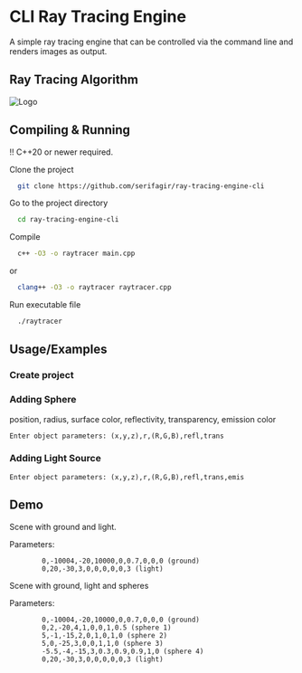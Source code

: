 
# CLI Ray Tracing Engine

A simple ray tracing engine that can be controlled via the command line and renders images as output.


## Ray Tracing Algorithm




![Logo](https://dev-to-uploads.s3.amazonaws.com/uploads/articles/th5xamgrr6se0x5ro4g6.png)


## Compiling & Running

!! C++20 or newer required. 

Clone the project

```bash
  git clone https://github.com/serifagir/ray-tracing-engine-cli
```

Go to the project directory

```bash
  cd ray-tracing-engine-cli
```

Compile


```bash
  c++ -O3 -o raytracer main.cpp
```
or
```bash
  clang++ -O3 -o raytracer raytracer.cpp
```
Run executable file

```bash
  ./raytracer
```


## Usage/Examples

### Create project


### Adding Sphere
position, radius, surface color, reflectivity, transparency, emission color

```shell
Enter object parameters: (x,y,z),r,(R,G,B),refl,trans
```

### Adding Light Source
```shell
Enter object parameters: (x,y,z),r,(R,G,B),refl,trans,emis
```


## Demo
Scene with ground and light.


Parameters: 

            0,-10004,-20,10000,0,0.7,0,0,0 (ground)
            0,20,-30,3,0,0,0,0,0,3 (light)


Scene with ground, light and spheres

Parameters: 

            0,-10004,-20,10000,0,0.7,0,0,0 (ground)
            0,2,-20,4,1,0,0,1,0.5 (sphere 1)
            5,-1,-15,2,0,1,0,1,0 (sphere 2)
            5,0,-25,3,0,0,1,1,0 (sphere 3)
            -5.5,-4,-15,3,0.3,0.9,0.9,1,0 (sphere 4)
            0,20,-30,3,0,0,0,0,0,3 (light)


